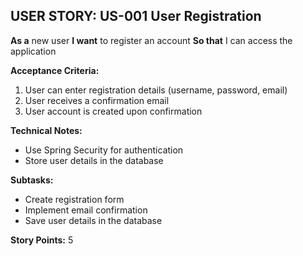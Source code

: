 ## USER STORY: US-001 User Registration

**As a** new user
**I want** to register an account
**So that** I can access the application

**Acceptance Criteria:**
1. User can enter registration details (username, password, email)
2. User receives a confirmation email
3. User account is created upon confirmation

**Technical Notes:**
- Use Spring Security for authentication
- Store user details in the database

**Subtasks:**
- Create registration form
- Implement email confirmation
- Save user details in the database

**Story Points:** 5